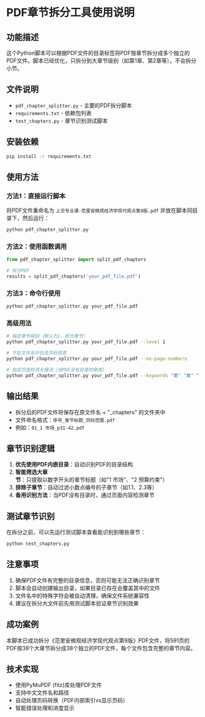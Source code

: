 # PDF章节拆分工具使用说明

## 功能描述
这个Python脚本可以根据PDF文件的目录标签将PDF按章节拆分成多个独立的PDF文件。脚本已经优化，只拆分到大章节级别（如第1章、第2章等），不会拆分小节。

## 文件说明
- `pdf_chapter_splitter.py` - 主要的PDF拆分脚本
- `requirements.txt` - 依赖包列表
- `test_chapters.py` - 章节识别测试脚本

## 安装依赖
```bash
pip install -r requirements.txt
```

## 使用方法

### 方法1：直接运行脚本
将PDF文件重命名为 `上交专业课-范里安微观经济学现代观点第9版.pdf` 并放在脚本同目录下，然后运行：
```bash
python pdf_chapter_splitter.py
```

### 方法2：使用函数调用
```python
from pdf_chapter_splitter import split_pdf_chapters

# 拆分PDF
results = split_pdf_chapters('your_pdf_file.pdf')
```

### 方法3：命令行使用
```bash
python pdf_chapter_splitter.py your_pdf_file.pdf
```

### 高级用法
```bash
# 指定章节级别（默认为1，即大章节）
python pdf_chapter_splitter.py your_pdf_file.pdf --level 1

# 不在文件名中包含页码信息
python pdf_chapter_splitter.py your_pdf_file.pdf --no-page-numbers

# 指定页面检测关键词（当PDF没有目录时使用）
python pdf_chapter_splitter.py your_pdf_file.pdf --keywords "第" "章" "Chapter"
```

## 输出结果
- 拆分后的PDF文件将保存在原文件名 + "_chapters" 的文件夹中
- 文件命名格式：`序号_章节标题_页码范围.pdf`
- 例如：`01_1 市场_p31-42.pdf`

## 章节识别逻辑
1. **优先使用PDF内嵌目录**：自动识别PDF的目录结构
2. **智能筛选大章节**：只提取以数字开头的章节标题（如"1 市场"、"2 预算约束"）
3. **排除子章节**：自动过滤小数点编号的子章节（如1.1、2.3等）
4. **备用识别方法**：当PDF没有目录时，通过页面内容检测章节

## 测试章节识别
在拆分之前，可以先运行测试脚本查看能识别到哪些章节：
```bash
python test_chapters.py
```

## 注意事项
1. 确保PDF文件有完整的目录信息，否则可能无法正确识别章节
2. 脚本会自动创建输出目录，如果目录已存在会覆盖其中的文件
3. 文件名中的特殊字符会被自动清理，确保文件系统兼容性
4. 建议在拆分大文件前先用测试脚本验证章节识别效果

## 成功案例
本脚本已成功拆分《范里安微观经济学现代观点第9版》PDF文件，将591页的PDF按38个大章节拆分成38个独立的PDF文件，每个文件包含完整的章节内容。

## 技术实现
- 使用PyMuPDF (fitz)库处理PDF文件
- 支持中文文件名和路径
- 自动处理页码转换（PDF内部索引vs显示页码）
- 智能错误处理和进度显示
